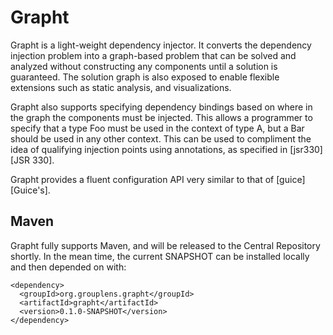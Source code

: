# Grapht

Grapht is a light-weight dependency injector. It converts the dependency
injection problem into a graph-based problem that can be solved and analyzed
without constructing any components until a solution is guaranteed. The solution
graph is also exposed to enable flexible extensions such as static analysis, 
and visualizations.

Grapht also supports specifying dependency bindings based on where in the
graph the components must be injected. This allows a programmer to specify that
a type Foo must be used in the context of type A, but a Bar should be used in
any other context. This can be used to compliment the idea of qualifying
injection points using annotations, as specified in [jsr330][JSR 330].

Grapht provides a fluent configuration API very similar to that of 
[guice][Guice's].

[jsr330]: http://code.google.com/p/atinject/
[guice]: http://code.google.com/p/google-guice/

## Maven

Grapht fully supports Maven, and will be released to the Central Repository
shortly. In the mean time, the current SNAPSHOT can be installed locally
and then depended on with:

    <dependency>
      <groupId>org.grouplens.grapht</groupId>
      <artifactId>grapht</artifactId>
      <version>0.1.0-SNAPSHOT</version>
    </dependency>

